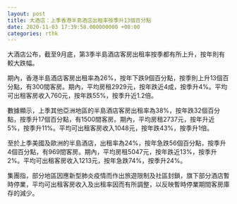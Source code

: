```yaml
---
layout: post
title: 大酒店：上季香港半島酒店出租率按季升13個百分點
date: 2020-11-03 17:39:58.000000000 +08:00
categories: rthk
---
```


大酒店公布，截至9月底，第3季半島酒店客房出租率按季都有所上升，按年則有較大跌幅。

期內，香港半島酒店客房出租率為26%，按年下跌9個百分點，按季則上升13個百分點，有300間客房。期內，平均房租2929元，按年跌近4成，按季升4%。平均可出租客房收入760元，按年跌55%，按季升近1.2倍。

數據顯示，上季其他亞洲地區的半島酒店客房出租率為38%，按年跌32個百分點，按季升17個百分點，有1500間客房。期內，平均房租2737元，按年升近5%，按季升11%。平均可出租客房收入1048元，按年跌43%，按季升1倍。

至於上季美國及歐洲的半島酒店，出租率為24%，按年急跌56個百分點，按季升4個百分點，有969間客房。期內，平均房租5047元，按年跌近13%，按季升2%。平均可出租客房收入1213元，按年急跌74%，按季升24%。

集團指，部分地區因應新型肺炎疫情而作出旅遊限制及社區封鎖，旗下部分酒店暫時停業，平均可出租客房收入及出租率因而有所調整，以反映暫時停業期間客房庫存的減少。
